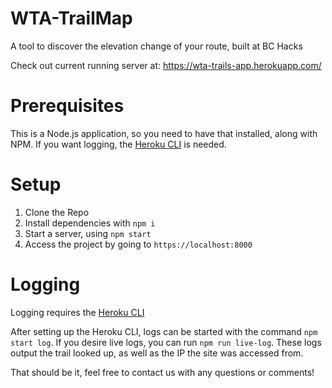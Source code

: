 # WTA-TrailMap
A tool to discover the elevation change of your route, built at BC Hacks

Check out current running server at: https://wta-trails-app.herokuapp.com/

# Prerequisites

This is a Node.js application, so you need to have that installed, along with NPM. If you want logging, the [Heroku CLI](https://devcenter.heroku.com/articles/heroku-cli) is needed.

# Setup
1. Clone the Repo
2. Install dependencies with `npm i`
3. Start a server, using `npm start`
4. Access the project by going to `https://localhost:8000`

# Logging

Logging requires the [Heroku CLI](https://devcenter.heroku.com/articles/heroku-cli)

After setting up the Heroku CLI, logs can be started with the command `npm start log`. If you desire live logs, you can run `npm run live-log`. These logs output the trail looked up, as well as the IP the site was accessed from.

That should be it, feel free to contact us with any questions or comments!
